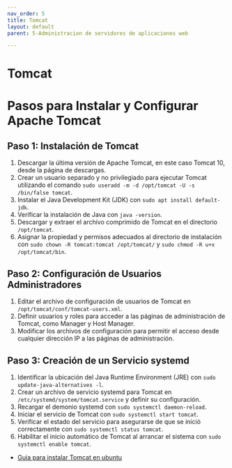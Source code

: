 ```yaml
---
nav_order: 5
title: Tomcat
layout: default
parent: 5-Administracion de servidores de aplicaciones web

---
```


# Tomcat

# Pasos para Instalar y Configurar Apache Tomcat

## Paso 1: Instalación de Tomcat

1. Descargar la última versión de Apache Tomcat, en este caso Tomcat 10, desde la página de descargas.
2. Crear un usuario separado y no privilegiado para ejecutar Tomcat utilizando el comando `sudo useradd -m -d /opt/tomcat -U -s /bin/false tomcat`.
3. Instalar el Java Development Kit (JDK) con `sudo apt install default-jdk`.
4. Verificar la instalación de Java con `java -version`.
5. Descargar y extraer el archivo comprimido de Tomcat en el directorio `/opt/tomcat`.
6. Asignar la propiedad y permisos adecuados al directorio de instalación con `sudo chown -R tomcat:tomcat /opt/tomcat/` y `sudo chmod -R u+x /opt/tomcat/bin`.

## Paso 2: Configuración de Usuarios Administradores

1. Editar el archivo de configuración de usuarios de Tomcat en `/opt/tomcat/conf/tomcat-users.xml`.
2. Definir usuarios y roles para acceder a las páginas de administración de Tomcat, como Manager y Host Manager.
3. Modificar los archivos de configuración para permitir el acceso desde cualquier dirección IP a las páginas de administración.

## Paso 3: Creación de un Servicio systemd

1. Identificar la ubicación del Java Runtime Environment (JRE) con `sudo update-java-alternatives -l`.
2. Crear un archivo de servicio systemd para Tomcat en `/etc/systemd/system/tomcat.service` y definir su configuración.
3. Recargar el demonio systemd con `sudo systemctl daemon-reload`.
4. Iniciar el servicio de Tomcat con `sudo systemctl start tomcat`.
5. Verificar el estado del servicio para asegurarse de que se inició correctamente con `sudo systemctl status tomcat`.
6. Habilitar el inicio automático de Tomcat al arrancar el sistema con `sudo systemctl enable tomcat`.

* [Guia para instalar Tomcat en ubuntu](https://www.digitalocean.com/community/tutorials/how-to-install-apache-tomcat-10-on-ubuntu-20-04)

